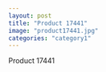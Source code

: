 ```yaml
---
layout: post
title: "Product 17441"
image: "product17441.jpg"
categories: "category1"
---
```

Product 17441
